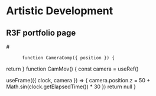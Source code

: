 # Artistic Development

## R3F portfolio page

#<group>
<mesh ref={activeMesh}>
<boxBufferGeometry attach="geometry" args={[2,2,2]} />
<meshNormalMaterial attach="material" />
</mesh>
</group>

          function CameraComp({ position }) {

return <perspectiveCamera position={position}></perspectiveCamera>
}
function CamMov() {
const camera = useRef()

useFrame(({ clock, camera }) => {
camera.position.z = 50 + Math.sin(clock.getElapsedTime()) \* 30
})
return null
}
